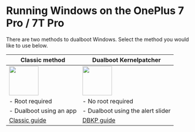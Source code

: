 # Running Windows on the OnePlus 7 Pro / 7T Pro

There are two methods to dualboot Windows. Select the method you would like to use below.

| **Classic method** | **Dualboot Kernelpatcher**
|------------------------------------------------------------------------------------------------------------------------|-------------------------------------------------------------------------------------------------------------------
| <a href="4-dualboot.md"><img src="https://github.com/n00b69/woa-op7/blob/main/guide/zsta.png" width="80"></a> | <a href="dbkp.md"><img src="https://github.com/n00b69/woa-op7/blob/main/guide/zdbkp.png" width="80"></a>
| - Root required | - No root required
| - Dualboot using an app | - Dualboot using the alert slider
| [Classic guide](4-dualboot.md) | [DBKP guide](dbkp.md)













